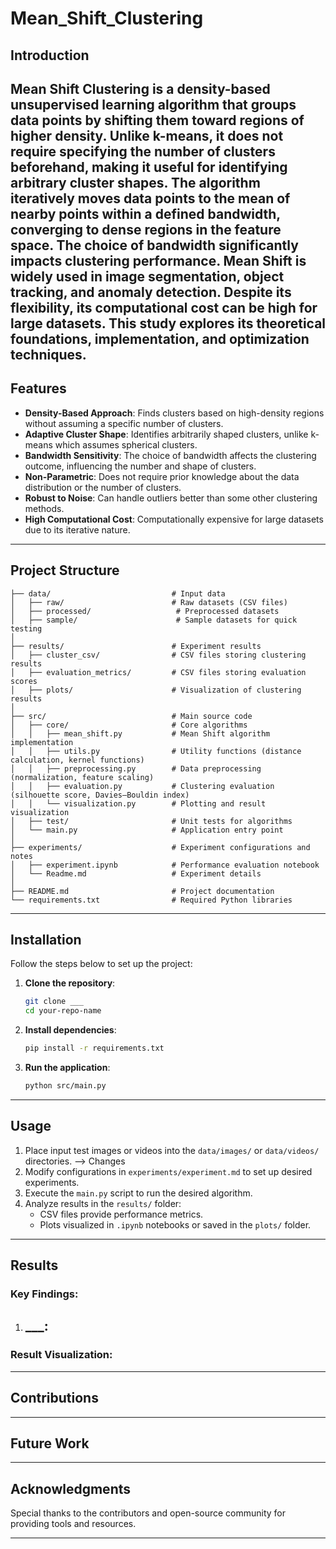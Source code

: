 # **Mean_Shift_Clustering**

## Introduction  

Mean Shift Clustering is a density-based unsupervised learning algorithm that groups data points by shifting them toward regions of higher density. Unlike k-means, it does not require specifying the number of clusters beforehand, making it useful for identifying arbitrary cluster shapes.
The algorithm iteratively moves data points to the mean of nearby points within a defined bandwidth, converging to dense regions in the feature space. The choice of bandwidth significantly impacts clustering performance.
Mean Shift is widely used in image segmentation, object tracking, and anomaly detection. Despite its flexibility, its computational cost can be high for large datasets. This study explores its theoretical foundations, implementation, and optimization techniques.
---

## **Features**
- **Density-Based Approach**: Finds clusters based on high-density regions without assuming a specific number of clusters.
- **Adaptive Cluster Shape**: Identifies arbitrarily shaped clusters, unlike k-means which assumes spherical clusters.
- **Bandwidth Sensitivity**: The choice of bandwidth affects the clustering outcome, influencing the number and shape of clusters.
- **Non-Parametric**: Does not require prior knowledge about the data distribution or the number of clusters.
- **Robust to Noise**: Can handle outliers better than some other clustering methods.
- **High Computational Cost**: Computationally expensive for large datasets due to its iterative nature.

---

## Project Structure  
```plaintext
├── data/                           # Input data
│   ├── raw/                        # Raw datasets (CSV files)
│   ├── processed/                   # Preprocessed datasets
│   ├── sample/                      # Sample datasets for quick testing
│
├── results/                        # Experiment results
│   ├── cluster_csv/                # CSV files storing clustering results
│   ├── evaluation_metrics/         # CSV files storing evaluation scores
│   ├── plots/                      # Visualization of clustering results
│
├── src/                            # Main source code
│   ├── core/                       # Core algorithms
│   │   ├── mean_shift.py           # Mean Shift algorithm implementation
│   │   ├── utils.py                # Utility functions (distance calculation, kernel functions)
│   │   ├── preprocessing.py        # Data preprocessing (normalization, feature scaling)
│   │   ├── evaluation.py           # Clustering evaluation (silhouette score, Davies–Bouldin index)
│   │   └── visualization.py        # Plotting and result visualization
│   ├── test/                       # Unit tests for algorithms
│   └── main.py                     # Application entry point
│
├── experiments/                    # Experiment configurations and notes
│   ├── experiment.ipynb            # Performance evaluation notebook
│   └── Readme.md                   # Experiment details
│
├── README.md                       # Project documentation
└── requirements.txt                # Required Python libraries
```

---

## **Installation**
Follow the steps below to set up the project:

1. **Clone the repository**:  
   ```bash
   git clone ___
   cd your-repo-name
   ```

2. **Install dependencies**:  
   ```bash
   pip install -r requirements.txt
   ```

3. **Run the application**:  
   ```bash
   python src/main.py
   ```

---

## **Usage**
1. Place input test images or videos into the `data/images/` or `data/videos/` directories. --> Changes
2. Modify configurations in `experiments/experiment.md` to set up desired experiments.
3. Execute the `main.py` script to run the desired algorithm.
4. Analyze results in the `results/` folder:
   - CSV files provide performance metrics.
   - Plots visualized in `.ipynb` notebooks or saved in the `plots/` folder.

---

## **Results**
### Key Findings:
1. **___**:
   - 
 

### Result Visualization:
 

---

## **Contributions**
  

---

## **Future Work**
 

---

## **Acknowledgments**
Special thanks to the contributors and open-source community for providing tools and resources.

--- 

